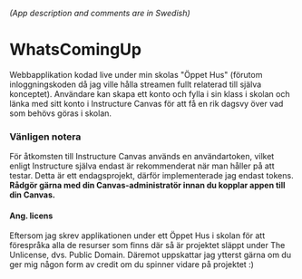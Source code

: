 *(App description and comments are in Swedish)*

# WhatsComingUp

Webbapplikation kodad live under min skolas "Öppet Hus" (förutom inloggningskoden då jag ville hålla streamen fullt relaterad till själva konceptet). Användare kan skapa ett konto och fylla i sin klass i skolan och länka med sitt konto i Instructure Canvas för att få en rik dagsvy över vad som behövs göras i skolan. 


### Vänligen notera

För åtkomsten till Instructure Canvas används en användartoken, vilket enligt Instructure själva endast är rekommenderat när man håller på att testar. Detta är ett endagsprojekt, därför implementerade jag endast tokens. **Rådgör gärna med din Canvas-administratör innan du kopplar appen till din Canvas.**

#### Ang. licens

Eftersom jag skrev applikationen under ett Öppet Hus i skolan för att förespråka alla de resurser som finns där så är projektet släppt under The Unlicense, dvs. Public Domain.
Däremot uppskattar jag ytterst gärna om du ger mig någon form av credit om du spinner vidare på projektet :)

